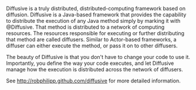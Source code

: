 Diffusive is a truly distributed, distributed-computing framework based on diffusion. Diffusive is a Java-based framework that provides the capability to distribute the execution of any Java method simply by marking it with @Diffusive. That method is distributed to a network of computing resources. The resources responsible for executing or further distributing that method are called diffusers. Similar to Actor-based frameworks, a diffuser can either execute the method, or pass it on to other diffusers.

The beauty of Diffusive is that you don't have to change your code to use it. Importantly, you define the way your code executes, and let Diffusive manage how the execution is distributed across the network of diffusers.

See http://robphilipp.github.com/diffusive for more detailed information.

